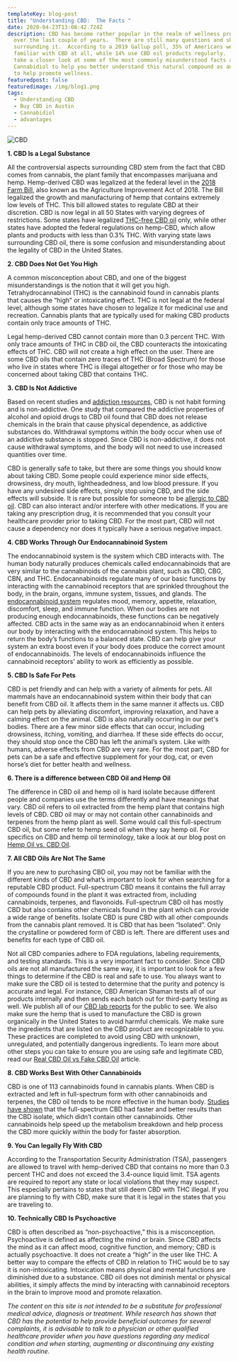 ```yaml
---
templateKey: blog-post
title: "Understanding CBD:  The Facts "
date: 2020-04-23T13:08:42.724Z
description: CBD has become rather popular in the realm of wellness products
  over the last couple of years.  There are still many questions and skepticism
  surrounding it.  According to a 2019 Gallup poll, 35% of Americans were not
  familiar with CBD at all, while 14% use CBD oil products regularly.  Let’s
  take a closer look at some of the most commonly misunderstood facts about
  Cannabidiol to help you better understand this natural compound as an option
  to help promote wellness.
featuredpost: false
featuredimage: /img/blog1.png
tags:
  - Understanding CBD
  - Buy CBD in Austin
  - Cannabidiol
  - advantages
---
```

![CBD](/img/blog1.png)

**1. CBD Is a Legal Substance**

All the controversial aspects surrounding CBD stem from the fact that CBD comes from cannabis, the plant family that encompasses marijuana and hemp. Hemp-derived CBD was legalized at the federal level in the [2018 Farm Bill](https://www.farmers.gov/manage/farmbill), also known as the Agriculture Improvement Act of 2018. The Bill legalized the growth and manufacturing of hemp that contains extremely low levels of THC. This bill allowed states to regulate CBD at their discretion. CBD is now legal in all 50 States with varying degrees of restrictions. Some states have legalized [THC-free CBD oil](https://cbdamericanshaman.com/thc-free-cbd-oil) only, while other states have adopted the federal regulations on hemp-CBD, which allow plants and products with less than 0.3% THC.  With varying state laws surrounding CBD oil, there is some confusion and misunderstanding about the legality of CBD in the United States.

**2. CBD Does Not Get You High**

A common misconception about CBD, and one of the biggest misunderstandings is the notion that it will get you high. Tetrahydrocannabinol (THC) is the cannabinoid found in cannabis plants that causes the “high” or intoxicating effect. THC is not legal at the federal level, although some states have chosen to legalize it for medicinal use and recreation. Cannabis plants that are typically used for making CBD products contain only trace amounts of THC.

Legal hemp-derived CBD cannot contain more than 0.3 percent THC. With only trace amounts of THC in CBD oil, the CBD counteracts the intoxicating effects of THC. CBD will not create a high effect on the user. There are some CBD oils that contain zero traces of THC (Broad Spectrum) for those who live in states where THC is illegal altogether or for those who may be concerned about taking CBD that contains THC.

**3. CBD Is Not Addictive**

Based on recent studies and [addiction resources](https://www.addictionresource.net/blog/cbd-addiction/), CBD is not habit forming and is non-addictive. One study that compared the addictive properties of alcohol and opioid drugs to CBD oil found that CBD does not release chemicals in the brain that cause physical dependence, as addictive substances do.  Withdrawal symptoms within the body occur when use of an addictive substance is stopped.  Since CBD is non-addictive, it does not cause withdrawal symptoms, and the body will not need to use increased quantities over time.

CBD is generally safe to take, but there are some things you should know about taking CBD. Some people could experience minor side effects, drowsiness, dry mouth, lightheadedness, and low blood pressure. If you have any undesired side effects, simply stop using CBD, and the side effects will subside. It is rare but possible for someone to be [allergic to CBD oil](https://cbdamericanshaman.com/blog/can-someone-be-allergic-to-cbd). CBD can also interact and/or interfere with other medications. If you are taking any prescription drug, it is recommended that you consult your healthcare provider prior to taking CBD. For the most part, CBD will not cause a dependency nor does it typically have a serious negative impact.

**4. CBD Works Through Our Endocannabinoid System**

The endocannabinoid system is the system which CBD interacts with. The human body naturally produces chemicals called endocannabinoids that are very similar to the cannabinoids of the cannabis plant, such as CBD, CBG, CBN, and THC. Endocannabinoids regulate many of our basic functions by interacting with the cannabinoid receptors that are sprinkled throughout the body, in the brain, organs, immune system, tissues, and glands. The [endocannabinoid system](https://www.uclahealth.org/cannabis/human-endocannabinoid-system) regulates mood, memory, appetite, relaxation, discomfort, sleep, and immune function. When our bodies are not producing enough endocannabinoids, these functions can be negatively affected. CBD acts in the same way as an endocannabinoid when it enters our body by interacting with the endocannabinoid system. This helps to return the body’s functions to a balanced state. CBD can help give your system an extra boost even if your body does produce the correct amount of endocannabinoids. The levels of endocannabinoids influence the cannabinoid receptors' ability to work as efficiently as possible.

**5. CBD Is Safe For Pets**

CBD is pet friendly and can help with a variety of ailments for pets. All mammals have an endocannabinoid system within their body that can benefit from CBD oil. It affects them in the same manner it affects us. CBD can help pets by alleviating discomfort, improving relaxation, and have a calming effect on the animal. CBD is also naturally occurring in our pet's bodies. There are a few minor side effects that can occur, including drowsiness, itching, vomiting, and diarrhea. If these side effects do occur, they should stop once the CBD has left the animal’s system. Like with humans, adverse effects from CBD are very rare. For the most part, CBD for pets can be a safe and effective supplement for your dog, cat, or even horse’s diet for better health and wellness.

**6. There is a difference between CBD Oil and Hemp Oil**

The difference in CBD oil and hemp oil is hard isolate because different people and companies use the terms differently and have meanings that vary. CBD oil refers to oil extracted from the hemp plant that contains high levels of CBD. CBD oil may or may not contain other cannabinoids and terpenes from the hemp plant as well. Some would call this full-spectrum CBD oil, but some refer to hemp seed oil when they say hemp oil. For specifics on CBD and hemp oil terminology, take a look at our blog post on [Hemp Oil vs. CBD Oil](https://cbdamericanshaman.com/blog/hemp-oil-vs-cbd-oil).

**7. All CBD Oils Are Not The Same**

If you are new to purchasing CBD oil, you may not be familiar with the different kinds of CBD and what’s important to look for when searching for a reputable CBD product. Full-spectrum CBD means it contains the full array of compounds found in the plant it was extracted from, including cannabinoids, terpenes, and flavonoids. Full-spectrum CBD oil has mostly CBD but also contains other chemicals found in the plant which can provide a wide range of benefits. Isolate CBD is pure CBD with all other compounds from the cannabis plant removed. It is CBD that has been “Isolated”. Only the crystalline or powdered form of CBD is left. There are different uses and benefits for each type of CBD oil.

Not all CBD companies adhere to FDA regulations, labeling requirements, and testing standards. This is a very important fact to consider. Since CBD oils are not all manufactured the same way, it is important to look for a few things to determine if the CBD is real and safe to use. You always want to make sure the CBD oil is tested to determine that the purity and potency is accurate and legal. For instance, CBD American Shaman tests all of our products internally and then sends each batch out for third-party testing as well. We publish all of our [CBD lab reports](https://cbdamericanshaman.com/lab-reports) for the public to see. We also make sure the hemp that is used to manufacture the CBD is grown organically in the United States to avoid harmful chemicals. We make sure the ingredients that are listed on the CBD product are recognizable to you. These practices are completed to avoid using CBD with unknown, unregulated, and potentially dangerous ingredients. To learn more about other steps you can take to ensure you are using safe and legitimate CBD, read our [Real CBD Oil vs Fake CBD Oil](https://cbdamericanshaman.com/blog/cbd-oil-know-how-to-spot-the-fake-stuff-from-the-real) article.

**8. CBD Works Best With Other Cannabinoids**

CBD is one of 113 cannabinoids found in cannabis plants. When CBD is extracted and left in full-spectrum form with other cannabinoids and terpenes, the CBD oil tends to be more effective in the human body. [Studies have shown](https://file.scirp.org/pdf/PP_2015021016351567.pdf) that the full-spectrum CBD had faster and better results than the CBD isolate, which didn’t contain other cannabinoids. Other cannabinoids help speed up the metabolism breakdown and help process the CBD more quickly within the body for faster absorption.

 **9. You Can legally Fly With CBD**

According to the Transportation Security Administration (TSA), passengers are allowed to travel with hemp-derived CBD that contains no more than 0.3 percent THC and does not exceed the 3.4-ounce liquid limit. TSA agents are required to report any state or local violations that they may suspect. This especially pertains to states that still deem CBD with THC illegal. If you are planning to fly with CBD, make sure that it is legal in the states that you are traveling to. 

 **10. Technically CBD Is Psychoactive**

CBD is often described as “non-psychoactive,” this is a misconception. Psychoactive is defined as affecting the mind or brain. Since CBD affects the mind as it can affect mood, cognitive function, and memory; CBD is actually psychoactive. It does not create a “high” in the user like THC. A better way to compare the effects of CBD in relation to THC would be to say it is non-intoxicating. Intoxication means physical and mental functions are diminished due to a substance. CBD oil does not diminish mental or physical abilities, it simply affects the mind by interacting with cannabinoid receptors in the brain to improve mood and promote relaxation.

*The content on this site is not intended to be a substitute for professional medical advice, diagnosis or treatment. While research has shown that CBD has the potential to help provide beneficial outcomes for several complaints, it is advisable to talk to a physician or other qualified healthcare provider when you have questions regarding any medical condition and when starting, augmenting or discontinuing any existing health routine.*